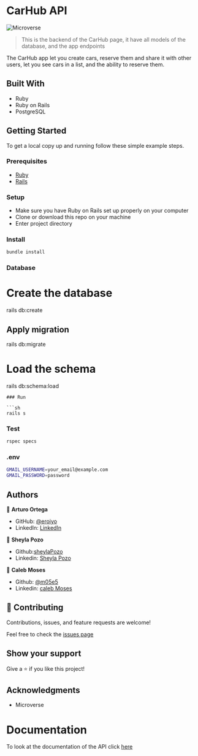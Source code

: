 # CarHub API

![Microverse](https://img.shields.io/badge/Microverse-blueviolet)

> This is the backend of the CarHub page, it have all models of the database, and the app endpoints

The CarHub app let you create cars, reserve them and share it with other users, let you see cars in a list, and the ability to reserve them.

## Built With

- Ruby
- Ruby on Rails
- PostgreSQL

## Getting Started

To get a local copy up and running follow these simple example steps.

### Prerequisites

- [Ruby](https://www.ruby-lang.org/en/)
- [Rails](https://gorails.com/)

### Setup

- Make sure you have Ruby on Rails set up properly on your computer
- Clone or download this repo on your machine
- Enter project directory

### Install

```sh
bundle install
```

### Database
# Create the database
rails db:create

## Apply migration
rails db:migrate

# Load the schema
rails db:schema:load
```
### Run

```sh
rails s
```

### Test

```sh
rspec specs
```

### .env

```sh
GMAIL_USERNAME=your_email@example.com
GMAIL_PASSWORD=password
```

## Authors

👤 **Arturo Ortega**

- GitHub: [@eroiyo](https://github.com/eroiyo)
- LinkedIn: [LinkedIn](https://www.linkedin.com/in/carlos-arturo-ortega-guanipa/)

👤 **Sheyla Pozo**

- Github:[sheylaPozo](https://github.com/sheylaPozo)
- Linkedin: [Sheyla Pozo](https://www.linkedin.com/in/sheypozo/)

👤 **Caleb Moses**

- Github: [@m05e5](https://github.com/m05e5)
- Linkedin: [caleb Moses](https://www.linkedin.com/in/caleb-moses-0a1b531b9/)

## 🤝 Contributing

Contributions, issues, and feature requests are welcome!

Feel free to check the [issues page](https://github.com/eroiyo/Recipe-app/issues)

## Show your support

Give a ⭐️ if you like this project!

## Acknowledgments

- Microverse

# Documentation

To look at the documentation of the API click [here](docs/DOCUMENTATION.md)
